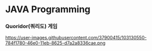 # JAVA Programming

### Quoridor(쿼리도) 게임

https://user-images.githubusercontent.com/37900415/103130550-784f1780-46e0-11eb-8625-d7a2a8336cae.png


